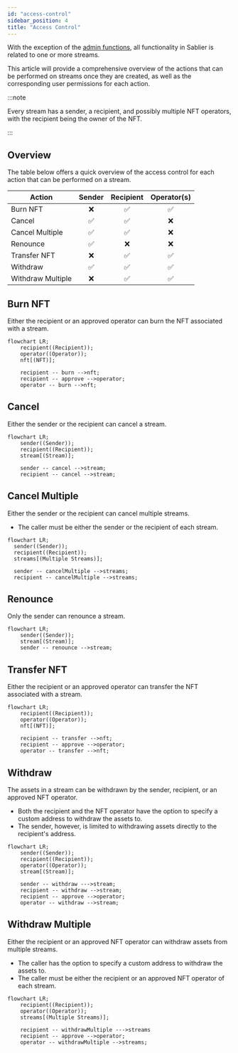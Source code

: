```yaml
---
id: "access-control"
sidebar_position: 4
title: "Access Control"
---
```


With the exception of the [admin functions](/docs/concepts/05-governance.md), all functionality in Sablier is related to
one or more streams.

This article will provide a comprehensive overview of the actions that can be performed on streams once they are
created, as well as the corresponding user permissions for each action.

:::note

Every stream has a sender, a recipient, and possibly multiple NFT operators, with the recipient being the owner of the
NFT.

:::

## Overview

The table below offers a quick overview of the access control for each action that can be performed on a stream.

| Action            | Sender | Recipient | Operator(s) |
| ----------------- | :----: | :-------: | :---------: |
| Burn NFT          |   ❌   |    ✅     |     ✅      |
| Cancel            |   ✅   |    ✅     |     ❌      |
| Cancel Multiple   |   ✅   |    ✅     |     ❌      |
| Renounce          |   ✅   |    ❌     |     ❌      |
| Transfer NFT      |   ❌   |    ✅     |     ✅      |
| Withdraw          |   ✅   |    ✅     |     ✅      |
| Withdraw Multiple |   ❌   |    ✅     |     ✅      |

## Burn NFT

Either the recipient or an approved operator can burn the NFT associated with a stream.

```mermaid
flowchart LR;
    recipient((Recipient));
    operator((Operator));
    nft[(NFT)];

    recipient -- burn -->nft;
    recipient -- approve -->operator;
    operator -- burn -->nft;
```

## Cancel

Either the sender or the recipient can cancel a stream.

```mermaid
flowchart LR;
    sender((Sender));
    recipient((Recipient));
    stream[(Stream)];

    sender -- cancel -->stream;
    recipient -- cancel -->stream;
```

## Cancel Multiple

Either the sender or the recipient can cancel multiple streams.

- The caller must be either the sender or the recipient of each stream.

```mermaid
flowchart LR;
  sender((Sender));
  recipient((Recipient));
  streams[(Multiple Streams)];

  sender -- cancelMultiple -->streams;
  recipient -- cancelMultiple -->streams;
```

## Renounce

Only the sender can renounce a stream.

```mermaid
flowchart LR;
    sender((Sender));
    stream[(Stream)];
    sender -- renounce -->stream;
```

## Transfer NFT

Either the recipient or an approved operator can transfer the NFT associated with a stream.

```mermaid
flowchart LR;
    recipient((Recipient));
    operator((Operator));
    nft[(NFT)];

    recipient -- transfer -->nft;
    recipient -- approve -->operator;
    operator -- transfer -->nft;
```

## Withdraw

The assets in a stream can be withdrawn by the sender, recipient, or an approved NFT operator.

- Both the recipient and the NFT operator have the option to specify a custom address to withdraw the assets to.
- The sender, however, is limited to withdrawing assets directly to the recipient's address.

```mermaid
flowchart LR;
    sender((Sender));
    recipient((Recipient));
    operator((Operator));
    stream[(Stream)];

    sender -- withdraw --->stream;
    recipient -- withdraw -->stream;
    recipient -- approve -->operator;
    operator -- withdraw -->stream;
```

## Withdraw Multiple

Either the recipient or an approved NFT operator can withdraw assets from multiple streams.

- The caller has the option to specify a custom address to withdraw the assets to.
- The caller must be either the recipient or an approved NFT operator of each stream.

```mermaid
flowchart LR;
    recipient((Recipient));
    operator((Operator));
    streams[(Multiple Streams)];

    recipient -- withdrawMultiple --->streams
    recipient -- approve -->operator;
    operator -- withdrawMultiple -->streams;
```
